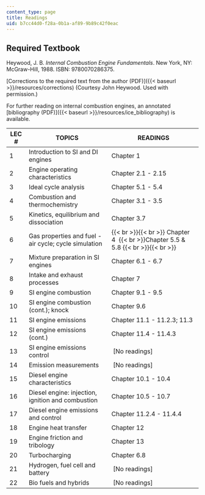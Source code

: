 ```yaml
---
content_type: page
title: Readings
uid: b7cc44d0-f28a-0b1a-af89-9b89c42f0eac
---
```


Required Textbook
-----------------

Heywood, J. B. _Internal Combustion Engine Fundamentals_. New York, NY: McGraw-Hill, 1988. ISBN: 9780070286375.

[Corrections to the required text from the author (PDF)]({{< baseurl >}}/resources/corrections) (Courtesy John Heywood. Used with permission.)

For further reading on internal combustion engines, an annotated [bibliography (PDF)]({{< baseurl >}}/resources/ice_bibliography) is available.

| LEC # | TOPICS | READINGS |
| --- | --- | --- |
| 1 | Introduction to SI and DI engines | Chapter 1 |
| 2 | Engine operating characteristics | Chapter 2.1 - 2.15 |
| 3 | Ideal cycle analysis | Chapter 5.1 - 5.4 |
| 4 | Combustion and thermochemistry | Chapter 3.1 - 3.5 |
| 5 | Kinetics, equilibrium and dissociation | Chapter 3.7 |
| 6 | Gas properties and fuel - air cycle; cycle simulation |  {{< br >}}{{< br >}} Chapter 4   {{< br >}}Chapter 5.5 & 5.8 {{< br >}}{{< br >}}  |
| 7 | Mixture preparation in SI engines | Chapter 6.1 - 6.7 |
| 8 | Intake and exhaust processes | Chapter 7 |
| 9 | SI engine combustion | Chapter 9.1 - 9.5 |
| 10 | SI engine combustion (cont.); knock | Chapter 9.6 |
| 11 | SI engine emissions | Chapter 11.1 - 11.2.3; 11.3 |
| 12 | SI engine emissions (cont.) | Chapter 11.4 - 11.4.3 |
| 13 | SI engine emissions control |  \[No readings\] |
| 14 | Emission measurements |  \[No readings\] |
| 15 | Diesel engine characteristics | Chapter 10.1 - 10.4 |
| 16 | Diesel engine: injection, ignition and combustion | Chapter 10.5 - 10.7 |
| 17 | Diesel engine emissions and control | Chapter 11.2.4 - 11.4.4 |
| 18 | Engine heat transfer | Chapter 12 |
| 19 | Engine friction and tribology | Chapter 13 |
| 20 | Turbocharging | Chapter 6.8 |
| 21 | Hydrogen, fuel cell and battery |  \[No readings\] |
| 22 | Bio fuels and hybrids |  \[No readings\]